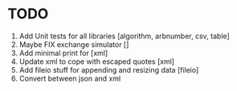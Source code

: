 # TODO

1) Add Unit tests for all libraries			[algorithm, arbnumber, csv, table]
2) Maybe FIX exchange simulator				[]
3) Add minimal print for					[xml]
4) Update xml to cope with escaped quotes   [xml]
5) Add fileio stuff for appending and resizing data	[fileio]
6) Convert between json and xml

